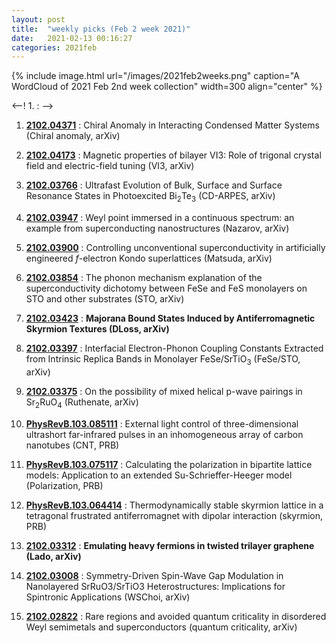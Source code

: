 ```yaml
---
layout: post
title:  "weekly picks (Feb 2 week 2021)"
date:   2021-02-13 00:16:27
categories: 2021feb
---
```


{% include image.html url="/images/2021feb2weeks.png" caption="A WordCloud of 2021 Feb 2nd week collection" width=300 align="center" %}


<--! 1. **[]()** : -->


1. **[2102.04371](http://arxiv.org/abs/2102.04371)** : Chiral Anomaly in Interacting Condensed Matter Systems (Chiral anomaly, arXiv)

1. **[2102.04173](http://arxiv.org/abs/2102.04173)** : Magnetic properties of bilayer VI3: Role of trigonal crystal field and electric-field tuning (VI3, arXiv)


1. **[2102.03766](http://arxiv.org/abs/2102.03766)** : Ultrafast Evolution of Bulk, Surface and Surface Resonance States in Photoexcited Bi$_{2}$Te$_{3}$ (CD-ARPES, arXiv)

1. **[2102.03947](http://arxiv.org/abs/2102.03947)** : Weyl point immersed in a continuous spectrum: an example from superconducting nanostructures (Nazarov, arXiv)

1. **[2102.03900](http://arxiv.org/abs/2102.03900)** : Controlling unconventional superconductivity in artificially engineered $f$-electron Kondo superlattices (Matsuda, arXiv)

1. **[2102.03854](http://arxiv.org/abs/2102.03854)** : The phonon mechanism explanation of the superconductivity dichotomy between FeSe and FeS monolayers on STO and other substrates (STO, arXiv)

1. **[2102.03423](http://arxiv.org/abs/2102.03423)** : **Majorana Bound States Induced by Antiferromagnetic Skyrmion Textures (DLoss, arXiv)**

1. **[2102.03397](http://arxiv.org/abs/2102.03397)** : Interfacial Electron-Phonon Coupling Constants Extracted from Intrinsic Replica Bands in Monolayer FeSe/SrTiO$_3$ (FeSe/STO, arXiv)

1. **[2102.03375](http://arxiv.org/abs/2102.03375)** : On the possibility of mixed helical p-wave pairings in Sr$_2$RuO$_4$ (Ruthenate, arXiv)


1. **[PhysRevB.103.085111](https://link.aps.org/doi/10.1103/PhysRevB.103.085111)** : External light control of three-dimensional ultrashort far-infrared pulses in an inhomogeneous array of carbon nanotubes (CNT, PRB)

1. **[PhysRevB.103.075117](https://link.aps.org/doi/10.1103/PhysRevB.103.075117)** : Calculating the polarization in bipartite lattice models: Application to an extended Su-Schrieffer-Heeger model (Polarization, PRB)

1. **[PhysRevB.103.064414](https://link.aps.org/doi/10.1103/PhysRevB.103.064414)** : Thermodynamically stable skyrmion lattice in a tetragonal frustrated antiferromagnet with dipolar interaction (skyrmion, PRB)



1. **[2102.03312](http://arxiv.org/abs/2102.03312)** : **Emulating heavy fermions in twisted trilayer graphene (Lado, arXiv)**

1. **[2102.03008](http://arxiv.org/abs/2102.03008)** : Symmetry-Driven Spin-Wave Gap Modulation in Nanolayered SrRuO3/SrTiO3 Heterostructures: Implications for Spintronic Applications (WSChoi, arXiv)

1. **[2102.02822](http://arxiv.org/abs/2102.02822)** : Rare regions and avoided quantum criticality in disordered Weyl semimetals and superconductors (quantum criticality, arXiv)
